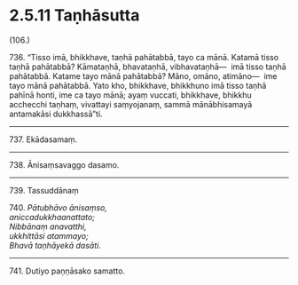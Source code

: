 # 2.5.11 Taṇhāsutta

(106.)

736\. “Tisso imā, bhikkhave, taṇhā pahātabbā, tayo ca mānā. Katamā tisso taṇhā pahātabbā? Kāmataṇhā, bhavataṇhā, vibhavataṇhā—  imā tisso taṇhā pahātabbā. Katame tayo mānā pahātabbā? Māno, omāno, atimāno—  ime tayo mānā pahātabbā. Yato kho, bhikkhave, bhikkhuno imā tisso taṇhā pahīnā honti, ime ca tayo mānā; ayaṃ vuccati, bhikkhave, bhikkhu acchecchi taṇhaṃ, vivattayi saṃyojanaṃ, sammā mānābhisamayā antamakāsi dukkhassā”ti.

---

737\. Ekādasamaṃ.

---

738\. Ānisaṃsavaggo dasamo.

---

739\. Tassuddānaṃ

740\. _Pātubhāvo ānisaṃso,_  
_aniccadukkhaanattato;_  
_Nibbānaṃ anavatthi,_  
_ukkhittāsi atammayo;_  
_Bhavā taṇhāyekā dasāti._  

---

741\. Dutiyo paṇṇāsako samatto.
